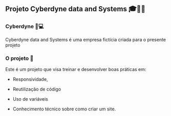 ## Projeto Cyberdyne data and Systems 🎓👨‍💻



### Cyberdyne 📎💻

Cyberdyne data and Systems é uma empresa fictícia criada para o presente projeto

### O projeto 🧩

 Este é um projeto que visa treinar e desenvolver boas práticas em: 

- Responsividade, 

- Reutilização de código 
- Uso de variáveis 
- Conhecimento técnico sobre como criar um site.